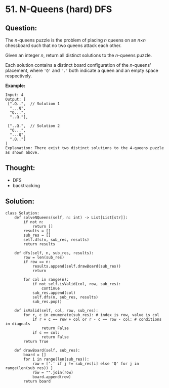 # 51. N-Queens \(hard\) DFS

## Question:

The _n_-queens puzzle is the problem of placing _n_ queens on an _n_×_n_ chessboard such that no two queens attack each other.

Given an integer _n_, return all distinct solutions to the _n_-queens puzzle.

Each solution contains a distinct board configuration of the _n_-queens' placement, where `'Q'` and `'.'` both indicate a queen and an empty space respectively.

**Example:**

```text
Input: 4
Output: [
 [".Q..",  // Solution 1
  "...Q",
  "Q...",
  "..Q."],

 ["..Q.",  // Solution 2
  "Q...",
  "...Q",
  ".Q.."]
]
Explanation: There exist two distinct solutions to the 4-queens puzzle as shown above.
```

## Thought:

* DFS
* backtracking

## Solution:

```text
class Solution:
    def solveNQueens(self, n: int) -> List[List[str]]:
        if not n:
            return []
        results = []
        sub_res = []
        self.dfs(n, sub_res, results)
        return results
    
    def dfs(self, n, sub_res, results):
        row = len(sub_res)
        if row == n:
            results.append(self.drawBoard(sub_res))
            return
        
        for col in range(n):
            if not self.isValid(col, row, sub_res):
                continue
            sub_res.append(col)
            self.dfs(n, sub_res, results)
            sub_res.pop()
            
    def isValid(self, col, row, sub_res):
        for r, c in enumerate(sub_res): # index is row, value is col
            if r + c == row + col or r - c == row - col: # conditions in diagnals
                return False
            if c == col:
                return False
        return True
    
    def drawBoard(self, sub_res):
        board = []
        for i in range(len(sub_res)):
            row = ['.' if j != sub_res[i] else 'Q' for j in range(len(sub_res)) ]
            row = "".join(row)
            board.append(row)
        return board
        
```

